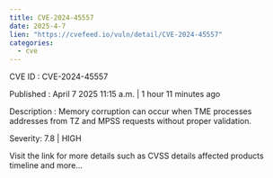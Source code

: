 ```yaml
---
title: CVE-2024-45557
date: 2025-4-7
lien: "https://cvefeed.io/vuln/detail/CVE-2024-45557"
categories:
  - cve
---
```


CVE ID : CVE-2024-45557

Published :  April 7
2025
11:15 a.m. | 1 hour
11 minutes ago

Description : Memory corruption can occur when TME processes addresses from TZ and MPSS requests without proper validation.

Severity: 7.8 | HIGH

Visit the link for more details
such as CVSS details
affected products
timeline
and more...
